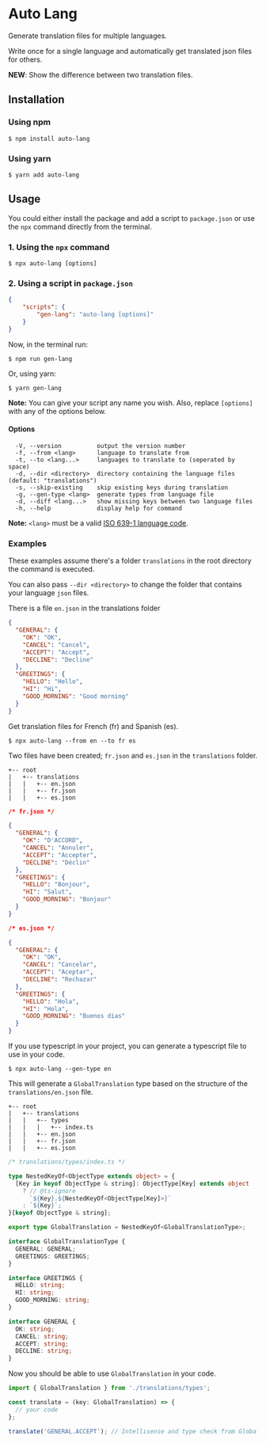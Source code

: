 # Auto Lang

Generate translation files for multiple languages.

Write once for a single language and automatically get translated json files for others.

**NEW**: Show the difference between two translation files.

## Installation
### Using npm
    $ npm install auto-lang
### Using yarn
    $ yarn add auto-lang

## Usage
You could either install the package and add a script to `package.json` or use the `npx` command directly from the terminal.

### 1. Using the `npx` command
    $ npx auto-lang [options]

### 2. Using a script in `package.json`
```json
{
    "scripts": {
        "gen-lang": "auto-lang [options]"
    }
}
```

Now, in the terminal run:

    $ npm run gen-lang

Or, using yarn:

    $ yarn gen-lang

**Note:** You can give your script any name you wish. Also, replace `[options]` with any of the options below.

#### Options

```
  -V, --version          output the version number
  -f, --from <lang>      language to translate from
  -t, --to <lang...>     languages to translate to (seperated by space)
  -d, --dir <directory>  directory containing the language files (default: "translations")
  -s, --skip-existing    skip existing keys during translation
  -g, --gen-type <lang>  generate types from language file
  -d, --diff <lang...>   show missing keys between two language files
  -h, --help             display help for command
```

**Note:** `<lang>` must be a valid [ISO 639-1 language code](https://localizely.com/iso-639-1-list/).

### Examples

These examples  assume there's a folder `translations` in the root directory the command is executed.

You can also pass `--dir <directory>` to change the folder that contains your language `json` files.

There is a file `en.json` in the translations folder

```json
{
  "GENERAL": {
    "OK": "OK",
    "CANCEL": "Cancel",
    "ACCEPT": "Accept",
    "DECLINE": "Decline"
  },
  "GREETINGS": {
    "HELLO": "Hello",
    "HI": "Hi",
    "GOOD_MORNING": "Good morning"
  }
}
```
Get translation files for French (fr) and Spanish (es).

    $ npx auto-lang --from en --to fr es

Two files have been created; `fr.json` and `es.json` in the `translations` folder.

    +-- root
    |   +-- translations
    |   |   +-- en.json
    |   |   +-- fr.json
    |   |   +-- es.json

```json
/* fr.json */

{
  "GENERAL": {
    "OK": "D'ACCORD",
    "CANCEL": "Annuler",
    "ACCEPT": "Accepter",
    "DECLINE": "Déclin"
  },
  "GREETINGS": {
    "HELLO": "Bonjour",
    "HI": "Salut",
    "GOOD_MORNING": "Bonjour"
  }
}
```

```json
/* es.json */

{
  "GENERAL": {
    "OK": "OK",
    "CANCEL": "Cancelar",
    "ACCEPT": "Aceptar",
    "DECLINE": "Rechazar"
  },
  "GREETINGS": {
    "HELLO": "Hola",
    "HI": "Hola",
    "GOOD_MORNING": "Buenos dias"
  }
}
```

If you use typescript in your project, you can generate a typescript file to use in your code.

    $ npx auto-lang --gen-type en

This will generate a `GlobalTranslation` type based on the structure of the `translations/en.json` file.

    +-- root
    |   +-- translations
    |   |   +-- types
    |   |   |   +-- index.ts
    |   |   +-- en.json
    |   |   +-- fr.json
    |   |   +-- es.json

```ts
/* translations/types/index.ts */

type NestedKeyOf<ObjectType extends object> = {
  [Key in keyof ObjectType & string]: ObjectType[Key] extends object
    ? // @ts-ignore
      `${Key}.${NestedKeyOf<ObjectType[Key]>}`
    : `${Key}`;
}[keyof ObjectType & string];

export type GlobalTranslation = NestedKeyOf<GlobalTranslationType>;

interface GlobalTranslationType {
  GENERAL: GENERAL;
  GREETINGS: GREETINGS;
}

interface GREETINGS {
  HELLO: string;
  HI: string;
  GOOD_MORNING: string;
}

interface GENERAL {
  OK: string;
  CANCEL: string;
  ACCEPT: string;
  DECLINE: string;
}

```

Now you should be able to use `GlobalTranslation` in your code.

```ts
import { GlobalTranslation } from './translations/types';

const translate = (key: GlobalTranslation) => {
  // your code
};

translate('GENERAL.ACCEPT'); // Intellisense and type check from GlobalTranslation

```
